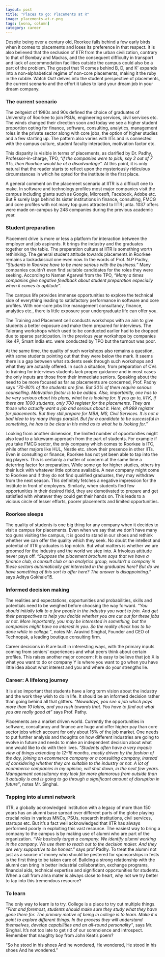 ```yaml
---
layout: post
title: "Places to go: Placements at R"
image: placements-at-r.png
tags: [wona, column]
category: career 
---
```


Despite being over a century old, Roorkee falls behind a few early birds when it comes to placements and loses its preference in that respect. It is also believed that the seclusion of IITR from the urban civilization, contrary to that of Bombay and Madras, and the consequent difficulty in transport and lack of accommodation facilities outside the campus could also be a part of the problem. The gospel that ‘R comes behind B, D, and K’ expands into a non-alphabetical regime of non-core placements, making it the ruby in the rubble. Watch Out! delves into the student perspective of placements, the current scenario and the effort it takes to land your dream job in your dream company.


### The current scenario


The zeitgeist of 1980s and 90s defined the choice of graduates of University of Roorkee to join PSUs, engineering services, civil services etc. The winds changed their direction soon and today we see a higher student proportion opting for finance, software, consulting, analytics, management roles in the private sector along with core jobs, the option of higher studies and a few starting up. The pattern also varies with IITs and is connected with the campus culture, student faculty interaction, motivation factor etc. 


This disparity is visible in terms of placements, as clarified by Dr. Padhy, Professor-in-charge, TPO, _“If the companies were to pick, say 2 out of 7 IITs, then Roorkee would be at a disadvantage”._ At this point, it is only natural that the reader starts to reflect upon the mysteriously ridiculous circumstances in which he opted for the institute in the first place.  


A general comment on the placement scenario at IITR is a difficult one to make. In software and technology profiles most major companies visit the campus including giants such as Google, Microsoft, Facebook, Adobe etc. But R surely lags behind its sister institutions in finance, consulting, FMCG and core profiles with not many top guns attracted to IITR junta. 1037 offers were made on-campus by 248 companies during the previous academic year. 


### Student preparation


Placement drive is more or less a platform for interaction between the employer and job aspirants. It brings the industry and the graduates together on the table. The preparation culture at IITR is something worth rethinking. The general student attitude towards placements in Roorkee remains a lackadaisical one even now.  In the words of Prof. N.P Padhy, _“Students in Roorkee have to be more serious with the business.”_  Many companies couldn’t even find suitable candidates for the roles they were seeking. According to Naman Agarwal from the TPO, _“Many a times companies give negative feedback about student preparation especially when it comes to aptitude”._


The campus life provides immense opportunities to explore the technical side of everything leading to satisfactory performance in software and core profiles. With non-core jobs like management consultancy, finance, analytics etc., there is little exposure your undergraduate life can offer you. 


The Training and Placement cell conducts workshops with an aim to give students a better exposure and make them prepared for interviews. The Talerang workshops which used to be conducted earlier had to be dropped due to sparse participation. In the previous year workshops by companies like 4P, Smart India etc. were conducted by TPO but the turnout was poor. 


At the same time, the quality of such workshops also remains a question, with some students pointing out that they were below the mark. It seems there is a gap between what students seek through such workshops and what they are actually offered. In such a situation, from preparation of CVs to training for interviews students lack proper guidance and in most cases the only inputs are those from their immediate seniors. Speaking about the need to be more focused as far as placements are concerned, Prof. Padhy says _“70-80% of the students are fine. But 30% of them require serious counselling. Motivation factor is to be added. Also, importantly, one has to be very serious about his plans, what he is looking for. If you go to, IITK, if there are 1000 students, only 700 register for the placements. They are those who actually want a job and serious about it. Here, all 999 register for placements. But they still prepare for MBA, MS, Civil Services. It is not a bad idea to try many things parallel. But for a candidate to be successful in something, he has to be clear in his mind as to what he is looking for.”_


Looking from another dimension, the limited number of opportunities might also lead to a lukewarm approach from the part of students. For example if you take FMCG sector, the only company which comes to Roorkee is ITC, while other majors like HUL, Nestle etc. show their presence in other IITs. Even in consulting or finance, Roorkee has not yet been able to tap into the big players. This is certainly a matter of concern at the same time a deterring factor for preparation. While some go for higher studies, others try their luck with whatever little options available. A new company might come to Roorkee and if they do not find qualified graduates, they may withdraw from the next season. This definitely fetches a negative impression for the institute in front of employers. Similarly, when students find few opportunities in their desired field, they are demotivated to prepare and get satisfied with whatever they could get their hands on. This leads to a vicious circle of lesser efforts, poorer placements and limited opportunities.
 
### Roorkee sleeps


The quality of students is one big thing for any company when it decides to visit a campus for placements. Even when we say that we don’t have many top guns visiting the campus, it is good to stand in our shoes and rethink whether we can offer the quality which they seek. No doubt the intellect and potential of IITR graduates is top notch. But what matters is whether we are groomed for the industry and the world we step into. A frivolous attitude never pays off. _“Suppose the placement brochure says that we have a finance club, a consult club or an analytics group, wouldn’t a company in these sectors automatically get interested in the graduates here?  But do we have something of this sort to offer here? The answer is disappointing.”_ says Aditya Gokhale’15.


### Informed decision making


The realities and expectations, opportunities and probabilities, skills and potentials need to be weighed before choosing the way forward.  _“You should initially talk to a few people in the industry you want to join. And get their perspectives to help you decide whether you are cut out for these jobs or not. More importantly, you may be interested in something, but the companies might have no interest in you. So the reality check has to be done while in college.”_, notes Mr. Aravind Singhal, Founder and CEO of Technopak, a leading boutique consulting firm. 


Career decisions in R are built in interesting ways, with the primary inputs coming from seniors’ experiences and what peers think about certain profiles. This raises another major concern: It is easy to believe that job X is what you want to do or company Y is where you want to go when you have little idea about what interest and you and where do your strengths lie. 


### Career: A lifelong journey


It is also important that students have a long term vision about the industry and the work they wish to do in life. It should be an informed decision rather than going behind all that glitters. _“Nowadays, you see a job which pays more than 10 lakhs, and you rush towards that. You have to find out what you are really good at”_ says Prof. Pathy.  


Placements are a market driven world. Currently the opportunities in software, consultancy and finance are huge and offer higher pay than core sector jobs which account for only about 15% of the job market. One needs to put further analysis and thoughts on how different industries are going to evolve in future and needs to make an independent decision about what one would like to do with their lives. _“Students often have a very myopic view of things extending to 12-18 months, mostly driven by the fashion of the day, joining an ecommerce company or a consulting company, instead of considering whether they are suitable to the industry or not. A lot of ecommerce companies in my opinion, will shut down, in the next few years. Management consultancy may look far more glamorous from outside than it actually is and is going to go through a significant amount of disruption in future”_, notes Mr. Singhal.


### Tapping into alumni network


IITR, a globally acknowledged institution with a legacy of more than 150 years has an alumni base spread over different parts of the globe playing crucial roles in various MNCs, PSUs, research institutions, civil services, startups etc. But it’s a fact well acknowledged that IITR has always performed poorly in exploiting this vast resource. The easiest way to bring a company to the campus is by making use of alumni who are part of the organization.  _“We basically target a company. We identify alumni working in the company. We use them to reach out to the decision maker. And they are very supportive to be honest.”_ says prof Padhy. To treat the alumni not just as a source of money who should be pestered for sponsorships in fests is the first thing to be taken care of. Building a strong relationship with the alumni can bring in better industrial collaboration, exchange programs, financial aids, technical expertise and significant opportunities for students. When a call from alma mater is always close to heart, why not we try better to tap into this tremendous resource?
 
### To learn


The only way to learn is to try. College is a place to try out multiple things. _“First and foremost, students should make sure they study what they have gone there for. The primary motive of being in college is to learn. Make it a point to explore different things. In the process they will understand themselves, develop capabilities and an all-round personality”_, says Mr. Singhal. It’s not too late to get rid of our somnolence and introspect. Remember that naughty boy from John Keat’s poem?    

“So he stood in his shoes
And he wondered,
He wondered,
He stood in his shoes
And he wondered.”


